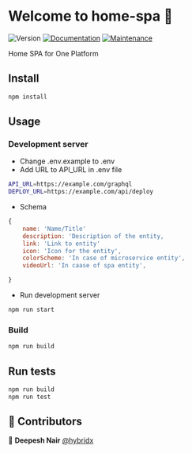 # Welcome to home-spa 👋

![Version](https://img.shields.io/badge/version-1.0.0-blue.svg?cacheSeconds=2592000)
[![Documentation](https://img.shields.io/badge/documentation-yes-brightgreen.svg)](https://github.com/1-Platform/one-platform#readme)
[![Maintenance](https://img.shields.io/badge/Maintained%3F-yes-green.svg)](https://github.com/1-Platform/one-platform/graphs/commit-activity)

Home SPA for One Platform

## Install

```sh
npm install
```

## Usage

### Development server

- Change .env.example to .env
- Add URL to API_URL in .env file

```sh
API_URL=https://example.com/graphql
DEPLOY_URL=https://example.com/api/deploy
```

- Schema

```js
{
    name: 'Name/Title'
    description: 'Description of the entity,
    link: 'Link to entity'
    icon: 'Icon for the entity',
    colorScheme: 'In case of microservice entity',
    videoUrl: 'In caase of spa entity',

}
```

- Run development server

```sh
npm run start
```

### Build

```sh
npm run build
```

## Run tests

```sh
npm run build
npm run test
```

## 🤝 Contributors

👤 **Deepesh Nair** [@hybridx](https://github.com/hybridx)
